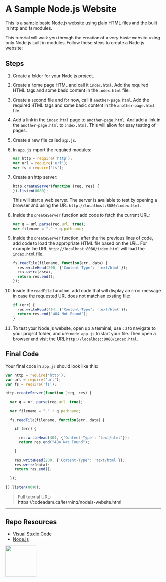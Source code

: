 # A Sample Node.js Website

This is a sample basic Node.js website using plain HTML files and the built in http and fs modules.

This tutorial will walk you through the creation of a very basic website using only Node.js built in modules. Follow these steps to create a Node.js website:

## Steps

1. Create a folder for your Node.js project.
2. Create a home page HTML and call it `index.html`. Add the required HTML tags and some basic content in the `index.html` file. 
3. Create a second file and for now, call it `another-page.html`. Add the required HTML tags and some basic content in the `another-page.html` file.
4. Add a link in the `index.html` page to `another-page.html`. And add a link in the `another-page.html` to `index.html`. This will allow for easy testing of pages.
5. Create a new file called `app.js`. 
6. In `app.js` import the required modules:

      ```js
      var http = require('http');
      var url = require('url');
      var fs = require('fs');
      ```

7. Create an http server:

      ```js
      http.createServer(function (req, res) {
      }).listen(8080);
      ```

      This will start a web server. The server is available to test by opening a browser and using the URL `http://localhost:8080/index.html`.

8. Inside the `createServer` function add code to fetch the current URL:
      
      ```js
      var q = url.parse(req.url, true);
      var filename = "." + q.pathname;
      ```
   
9. Inside the `createServer` function, after the the previous lines of code, add code to load the appropriate HTML file based on the URL. For example the URL `http://localhost:8080/index.html` will load the `index.html` file.
      
      ```js
      fs.readFile(filename, function(err, data) {
        res.writeHead(200, {'Content-Type': 'text/html'});
        res.write(data);
        return res.end();
      });
      ```

10. Inside the `readFile` function, add code that will display an error message in case the requested URL does not match an exsting file:
      
      ```js 
      if (err) {
        res.writeHead(404, {'Content-Type': 'text/html'});
        return res.end("404 Not Found");
      } 
      ```

11. To test your Node.js website, open up a terminal, use `cd` to navigate to your project folder, and use `node app.js` to start your file. Then open a browser and visit the URL `http://localhost:8080/index.html`.

## Final Code

Your final code in `app.js` should look like this:

```js
var http = require('http');
var url = require('url');
var fs = require('fs');

http.createServer(function (req, res) {

  var q = url.parse(req.url, true);

  var filename = "." + q.pathname;

  fs.readFile(filename, function(err, data) {

    if (err) {

      res.writeHead(404, {'Content-Type': 'text/html'});
      return res.end("404 Not Found");

    } 

    res.writeHead(200, {'Content-Type': 'text/html'});
    res.write(data);
    return res.end();

  });

}).listen(8080);
```

> Full tutorial URL:  
> https://codeadam.ca/learning/nodejs-website.html

***

## Repo Resources

* [Visual Studio Code](https://code.visualstudio.com/)
* [Node.js](https://nodejs.org/en/)

<a href="https://codeadam.ca">
<img src="https://codeadam.ca/images/code-block.png" width="100">
</a>

